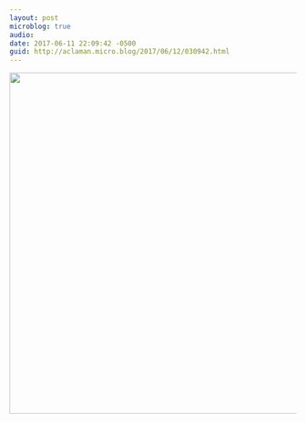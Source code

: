 ```yaml
---
layout: post
microblog: true
audio: 
date: 2017-06-11 22:09:42 -0500
guid: http://aclaman.micro.blog/2017/06/12/030942.html
---
```



<img src="http://micro.alexclaman.com/uploads/2018/47716911d7.jpg" width="600" height="600" />
